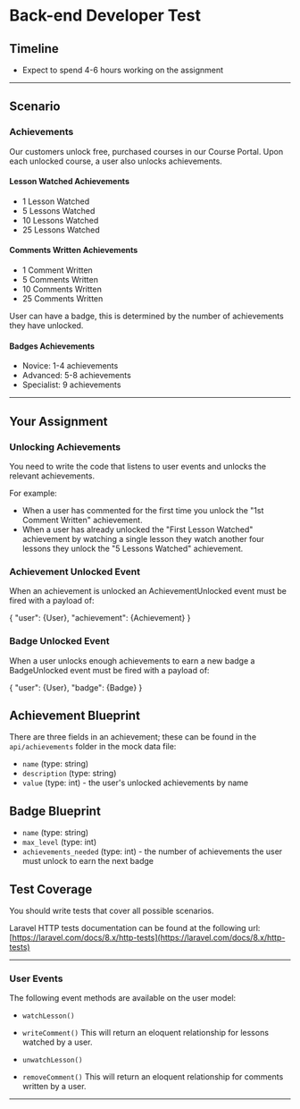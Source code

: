 # Back-end Developer Test

## Timeline
- Expect to spend 4-6 hours working on the assignment

---

## Scenario

### Achievements

Our customers unlock free, purchased courses in our Course Portal.
Upon each unlocked course, a user also unlocks achievements.

#### Lesson Watched Achievements
- 1 Lesson Watched
- 5 Lessons Watched
- 10 Lessons Watched
- 25 Lessons Watched

#### Comments Written Achievements
- 1 Comment Written
- 5 Comments Written
- 10 Comments Written
- 25 Comments Written

User can have a badge, this is determined by the number of achievements they have unlocked.

#### Badges Achievements
- Novice: 1-4 achievements
- Advanced: 5-8 achievements
- Specialist: 9 achievements

---

## Your Assignment

### Unlocking Achievements
You need to write the code that listens to user events and unlocks the relevant achievements.

For example:
- When a user has commented for the first time you unlock the "1st Comment Written" achievement.
- When a user has already unlocked the "First Lesson Watched" achievement by watching a single lesson they watch another four lessons they unlock the "5 Lessons Watched" achievement.

### Achievement Unlocked Event
When an achievement is unlocked an AchievementUnlocked event must be fired with a payload of:


{
  "user": {User},
  "achievement": {Achievement}
}

### Badge Unlocked Event
When a user unlocks enough achievements to earn a new badge a BadgeUnlocked event must be fired with a payload of:

{
  "user": {User},
  "badge": {Badge}
}


## Achievement Blueprint

There are three fields in an achievement; these can be found in the `api/achievements` folder in the mock data file:

- `name` (type: string)
- `description` (type: string)
- `value` (type: int) - the user's unlocked achievements by name

## Badge Blueprint

- `name` (type: string)
- `max_level` (type: int)
- `achievements_needed` (type: int) - the number of achievements the user must unlock to earn the next badge

## Test Coverage

You should write tests that cover all possible scenarios.

Laravel HTTP tests documentation can be found at the following url: [https://laravel.com/docs/8.x/http-tests](https://laravel.com/docs/8.x/http-tests)

---

### User Events

The following event methods are available on the user model:

- `watchLesson()`
- `writeComment()`
  This will return an eloquent relationship for lessons watched by a user.

- `unwatchLesson()`
- `removeComment()`
  This will return an eloquent relationship for comments written by a user.

---